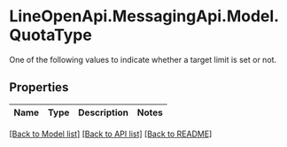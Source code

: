 # LineOpenApi.MessagingApi.Model.QuotaType
One of the following values to indicate whether a target limit is set or not.

## Properties

Name | Type | Description | Notes
------------ | ------------- | ------------- | -------------

[[Back to Model list]](../README.md#documentation-for-models) [[Back to API list]](../README.md#documentation-for-api-endpoints) [[Back to README]](../README.md)

